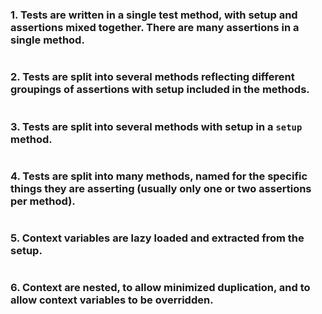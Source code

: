 
### 1. Tests are written in a single test method, with setup and assertions mixed together. There are many assertions in a single method.
```python

```

### 2. Tests are split into several methods reflecting different groupings of assertions with setup included in the methods.
```python

```

### 3. Tests are split into several methods with setup in a `setup` method.
```python

```

### 4. Tests are split into many methods, named for the specific things they are asserting (usually only one or two assertions per method).
```python

```

### 5. Context variables are lazy loaded and extracted from the setup.
```python

```

### 6. Context are nested, to allow minimized duplication, and to allow context variables to be overridden.
```python

```
